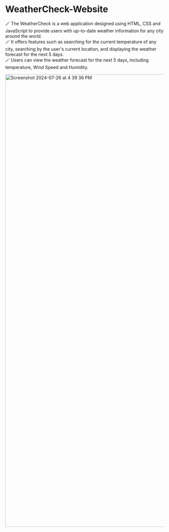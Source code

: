 # WeatherCheck-Website

🪄 The WeatherCheck is a web application designed using HTML, CSS and JavaScript to provide users with up-to-date weather information for any city around the world. <br>
🪄 It offers features such as searching for the current temperature of any city, searching by the user's current location, and displaying the weather forecast for the next 5 days. <br>
🪄 Users can view the weather forecast for the next 5 days, including temperature, Wind Speed and Humidity.


<img width="1439" alt="Screenshot 2024-07-26 at 4 39 36 PM" src="https://github.com/user-attachments/assets/f982bdf4-64bc-4d48-9b04-f9b3d0e9e52b">
